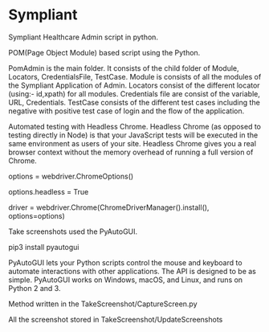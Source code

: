 # Sympliant
Sympliant Healthcare Admin script in python.

POM(Page Object Module) based script using the Python.

PomAdmin is the main folder. It consists of the child folder of Module, Locators, CredentialsFile, TestCase.
Module is consists of all the modules of the Sympliant Application of Admin.
Locators consist of the different locator (using:- id,xpath) for all modules.
Credentials file are consist of the variable, URL, Credentials.
TestCase consists of the different test cases including the negative with positive test case of login and the flow of the application.



Automated testing with Headless Chrome. Headless Chrome (as opposed to testing directly in Node) is that your JavaScript tests will be executed in the same environment as users of your site. Headless Chrome gives you a real browser context without the memory overhead of running a full version of Chrome.

options = webdriver.ChromeOptions()

options.headless = True

driver = webdriver.Chrome(ChromeDriverManager().install(), options=options)



Take screenshots used the PyAutoGUI. 

pip3 install pyautogui

PyAutoGUI lets your Python scripts control the mouse and keyboard to automate interactions with other applications. The API is designed to be as simple. PyAutoGUI works on Windows, macOS, and Linux, and runs on Python 2 and 3.

Method written in the TakeScreenshot/CaptureScreen.py

All the screenshot stored in TakeScreenshot/UpdateScreenshots
